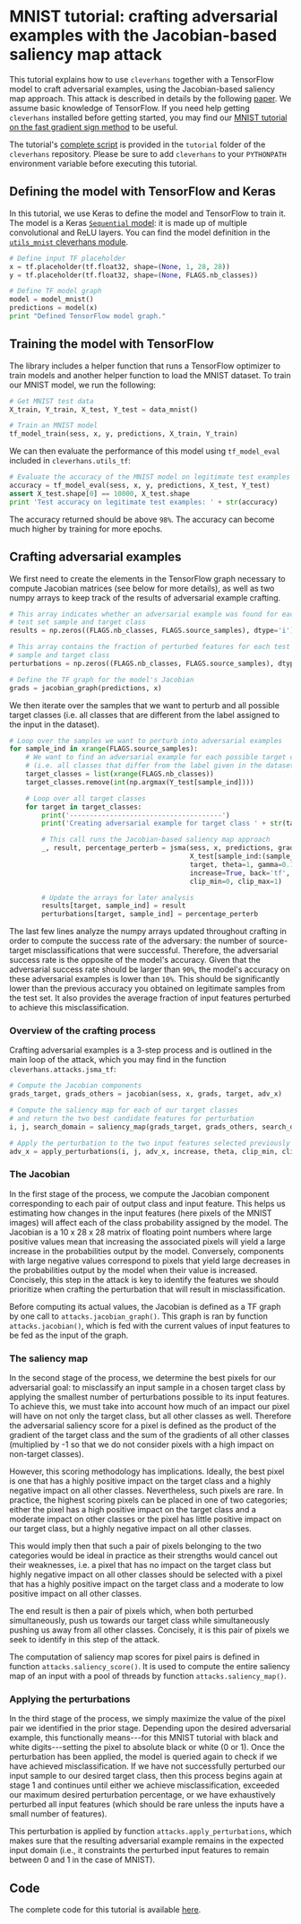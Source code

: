 # MNIST tutorial: crafting adversarial examples with the Jacobian-based saliency map attack

This tutorial explains how to use `cleverhans` together 
with a TensorFlow model to craft adversarial examples, 
using the Jacobian-based saliency map approach. This attack
is described in details by the following [paper](https://arxiv.org/abs/1511.07528).
We assume basic knowledge of TensorFlow. If you need help 
getting `cleverhans` installed before getting started, 
you may find our [MNIST tutorial on the fast gradient sign method](mnist_tutorial.md)
to be useful. 

The tutorial's [complete script](https://github.com/openai/cleverhans/blob/master/tutorials/mnist_tutorial_jsma.py) 
is provided in the `tutorial` folder of the 
`cleverhans` repository. Please be sure to 
add `cleverhans` to your `PYTHONPATH` environment variable
before executing this tutorial. 

## Defining the model with TensorFlow and Keras

In this tutorial, we use Keras to define the model
and TensorFlow to train it. The model is a Keras 
[`Sequential` model](https://keras.io/models/sequential/): 
it is made up of multiple convolutional and ReLU layers. 
You can find the model definition in the 
[`utils_mnist` cleverhans module](https://github.com/openai/cleverhans/blob/master/cleverhans/utils_mnist.py).

```python
# Define input TF placeholder
x = tf.placeholder(tf.float32, shape=(None, 1, 28, 28))
y = tf.placeholder(tf.float32, shape=(None, FLAGS.nb_classes))

# Define TF model graph
model = model_mnist()
predictions = model(x)
print "Defined TensorFlow model graph."
```

## Training the model with TensorFlow

The library includes a helper function that runs a
TensorFlow optimizer to train models and another 
helper function to load the MNIST dataset. 
To train our MNIST model, we run the following: 

```python
# Get MNIST test data
X_train, Y_train, X_test, Y_test = data_mnist()

# Train an MNIST model
tf_model_train(sess, x, y, predictions, X_train, Y_train)
```

We can then evaluate the performance of this model
using `tf_model_eval` included in `cleverhans.utils_tf`:

```python
# Evaluate the accuracy of the MNIST model on legitimate test examples
accuracy = tf_model_eval(sess, x, y, predictions, X_test, Y_test)
assert X_test.shape[0] == 10000, X_test.shape
print 'Test accuracy on legitimate test examples: ' + str(accuracy)
```

The accuracy returned should be above `98%`.
The accuracy can become much higher by training for more epochs.

## Crafting adversarial examples

We first need to create the elements in the TensorFlow graph necessary
to compute Jacobian matrices (see below for more details), as well as
two numpy arrays to keep track of the results of adversarial example
crafting. 

```python
# This array indicates whether an adversarial example was found for each
# test set sample and target class
results = np.zeros((FLAGS.nb_classes, FLAGS.source_samples), dtype='i')

# This array contains the fraction of perturbed features for each test set
# sample and target class
perturbations = np.zeros((FLAGS.nb_classes, FLAGS.source_samples), dtype='f')

# Define the TF graph for the model's Jacobian
grads = jacobian_graph(predictions, x)
```

We then iterate over the samples that we want to perturb and all
possible target classes (i.e. all classes that are different from
the label assigned to the input in the dataset). 

```python
# Loop over the samples we want to perturb into adversarial examples
for sample_ind in xrange(FLAGS.source_samples):
    # We want to find an adversarial example for each possible target class
    # (i.e. all classes that differ from the label given in the dataset)
    target_classes = list(xrange(FLAGS.nb_classes))
    target_classes.remove(int(np.argmax(Y_test[sample_ind])))

    # Loop over all target classes
    for target in target_classes:
        print('--------------------------------------')
        print('Creating adversarial example for target class ' + str(target))

        # This call runs the Jacobian-based saliency map approach
        _, result, percentage_perterb = jsma(sess, x, predictions, grads,
                                             X_test[sample_ind:(sample_ind+1)],
                                             target, theta=1, gamma=0.1,
                                             increase=True, back='tf',
                                             clip_min=0, clip_max=1)

        # Update the arrays for later analysis
        results[target, sample_ind] = result
        perturbations[target, sample_ind] = percentage_perterb
```

The last few lines analyze the numpy arrays updated throughout crafting 
in order to compute the success rate of the adversary: the number of 
source-target misclassifications that were successful. Therefore, the
adversarial success rate is the opposite of the model's accuracy.
Given that the adversarial success rate should be larger than `90%`, 
the model's accuracy on these adversarial examples is lower than `10%`.
This should be 
significantly lower than the previous accuracy you obtained on 
legitimate samples from the test set.
It also provides
the average fraction of input features perturbed to achieve this 
misclassification. 

### Overview of the crafting process

Crafting adversarial examples is a 3-step process and is outlined in 
the main loop of the attack, which you may find in the function
`cleverhans.attacks.jsma_tf`:

```python
# Compute the Jacobian components
grads_target, grads_others = jacobian(sess, x, grads, target, adv_x)

# Compute the saliency map for each of our target classes
# and return the two best candidate features for perturbation
i, j, search_domain = saliency_map(grads_target, grads_others, search_domain, increase)

# Apply the perturbation to the two input features selected previously
adv_x = apply_perturbations(i, j, adv_x, increase, theta, clip_min, clip_max)
```

### The Jacobian

In the first stage of the process, we compute the Jacobian component
corresponding to each pair of output class and input feature. This 
helps us estimating how changes in the input features (here pixels 
of the MNIST images) will affect each of the class probability 
assigned by the model. The Jacobian is a 10 x 28 x 28 matrix of floating 
point numbers where large positive values mean that increasing the 
associated pixels will yield a large increase in the probabilities 
output by the model. Conversely, components with large negative values
correspond to pixels that yield large decreases in the probabilities
output by the model when their value is increased. 
Concisely, this step in the attack is key to identify the features 
we should prioritize when crafting the perturbation that will result
in misclassification.

Before computing its actual values, the Jacobian is defined as a TF
graph by one call to `attacks.jacobian_graph()`. This graph is ran
by function `attacks.jacobian()`, which is fed with the current 
values of input features to be fed as the input of the graph. 

### The saliency map

In the second stage of the process, we determine the best pixels for 
our adversarial goal: to misclassify an input sample in a chosen target
class by applying the smallest number of perturbations possible to its
input features. To achieve this, we must take into account how much of 
an impact our pixel will have on not only the target class, but all 
other classes as well. Therefore the adversarial saliency score for a 
pixel is defined as the product of the gradient of the target class and 
the sum of the gradients of all other classes (multiplied by -1 so that
we do not consider pixels with a high impact on non-target classes). 

However, this scoring methodology has implications. Ideally, the best 
pixel is one that has a highly positive impact on the target class and a
highly negative impact on all other classes. Nevertheless, such pixels
are rare. In practice, the highest scoring pixels can be placed in one
of two categories; either the pixel has a high positive impact on
the target class and a moderate impact on other classes or the pixel has
little positive impact on our target class, but a highly negative impact
on all other classes.

This would imply then that such a pair of pixels belonging to the two
categories would be ideal in practice as their strengths would cancel
out their weaknesses, i.e. a pixel that has no impact on the target
class but highly negative impact on all other classes should be selected
with a pixel that has a highly positive impact on the target class and
a moderate to low positive impact on all other classes. 

The end result is then a pair of pixels which, when both perturbed 
simultaneously, push us towards our target class while simultaneously 
pushing us away from all other classes. Concisely, it is this pair
of pixels we seek to identify in this step of the attack.

The computation of saliency map scores for pixel pairs is defined in
function `attacks.saliency_score()`. It is used to compute the entire
saliency map of an input with a pool
of threads by function `attacks.saliency_map()`.

### Applying the perturbations

In the third stage of the process, we simply maximize the value of the 
pixel pair we identified in the prior stage. Depending upon the desired
adversarial example, this functionally means---for this MNIST tutorial
with black and white digits---setting the pixel to absolute black or 
white (0 or 1). Once the  perturbation has been applied, the model is 
queried again to check if we have achieved misclassification. If we have
not successfully perturbed our input sample to our desired target class,
then this process begins again at stage 1 and continues until either we
achieve misclassification, exceeded our maximum desired perturbation 
percentage, or we have exhaustively perturbed all input features (which
should be rare unless the inputs have a small number of features).

This perturbation is applied by function `attacks.apply_perturbations`,
which makes sure that the resulting adversarial example remains in the
expected input domain (i.e., it constraints the perturbed input features
to remain between 0 and 1 in the case of MNIST).

## Code

The complete code for this tutorial is available [here](https://github.com/openai/cleverhans/blob/master/tutorials/mnist_tutorial_jsma.py).
